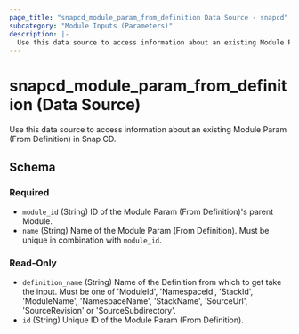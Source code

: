 ```yaml
---
page_title: "snapcd_module_param_from_definition Data Source - snapcd"
subcategory: "Module Inputs (Parameters)"
description: |-
  Use this data source to access information about an existing Module Param (From Definition) in Snap CD.
---
```


# snapcd_module_param_from_definition (Data Source)

Use this data source to access information about an existing Module Param (From Definition) in Snap CD.




<!-- schema generated by tfplugindocs -->
## Schema

### Required

- `module_id` (String) ID of the Module Param (From Definition)'s parent Module.
- `name` (String) Name of the Module Param (From Definition).  Must be unique in combination with `module_id`.

### Read-Only

- `definition_name` (String) Name of the Definition from which to get take the input. Must be one of 'ModuleId', 'NamespaceId', 'StackId', 'ModuleName', 'NamespaceName', 'StackName', 'SourceUrl', 'SourceRevision' or 'SourceSubdirectory'.
- `id` (String) Unique ID of the Module Param (From Definition).
